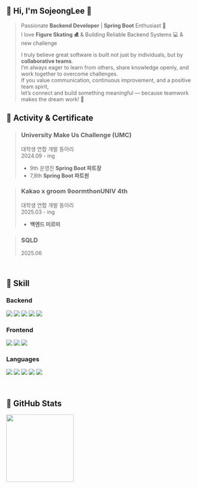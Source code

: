 <div>

## 🌿 Hi, I'm SojeongLee 🌿
> Passionate **Backend Developer** | **Spring Boot** Enthusiast 🚀  
> I love **Figure Skating ⛸️** & Building Reliable Backend Systems 💻 & new challenge
> 
> I truly believe great software is built not just by individuals, but by **collaborative teams**.  
> I’m always eager to learn from others, share knowledge openly, and work together to overcome challenges.  
> If you value communication, continuous improvement, and a positive team spirit,  
> let’s connect and build something meaningful — because teamwork makes the dream work! 🤝 
</div>

## 📌 Activity & Certificate

> ### **University Make Us Challenge (UMC)**
> 대학생 연합 개발 동아리  
> 2024.09 - ing
> - 9th 운영진 **Spring Boot 파트장**
> - 7,8th **Spring Boot 파트원**

> ### **Kakao x groom 9oormthonUNIV 4th**
> 대학생 연합 개발 동아리  
> 2025.03 - ing
> - **백엔드 미르미**

> ### **SQLD**
> 2025.06
<br>

## 📌 Skill

### Backend
<p align="left">
  <img src="https://img.shields.io/badge/SpringBoot-6DB33F?style=flat-square&logo=SpringBoot&logoColor=white">
  <img src="https://img.shields.io/badge/Django-092E20?style=flat-square&logo=Django&logoColor=white">
  <img src="https://img.shields.io/badge/Redis-DC382D?style=flat-square&logo=Redis&logoColor=white">
  <img src="https://img.shields.io/badge/MySQL-4479A1?style=flat-square&logo=MySQL&logoColor=white">
  <img src="https://img.shields.io/badge/AWS-232F3E?style=flat-square&logo=AmazonAWS&logoColor=white">
</p>

### Frontend
<p align="left">
  <img src="https://img.shields.io/badge/HTML5-E34F26?style=flat-square&logo=HTML5&logoColor=white">
  <img src="https://img.shields.io/badge/CSS3-1572B6?style=flat-square&logo=CSS3&logoColor=white">
  <img src="https://img.shields.io/badge/Android-3DDC84?style=flat-square&logo=Android&logoColor=white">
</p>

### Languages
<p align="left">
  <img src="https://img.shields.io/badge/Java-007396?style=flat-square&logo=Java&logoColor=white">
  <img src="https://img.shields.io/badge/Kotlin-7F52FF?style=flat-square&logo=Kotlin&logoColor=white">
  <img src="https://img.shields.io/badge/Python-3776AB?style=flat-square&logo=Python&logoColor=white">
  <img src="https://img.shields.io/badge/C-A8B9CC?style=flat-square&logo=C&logoColor=white">
  <img src="https://img.shields.io/badge/JavaScript-F7DF1E?style=flat-square&logo=javascript&logoColor=black">
</p>
<br>

## 📌 GitHub Stats
<p align="left">
  <img src="https://github-readme-stats.vercel.app/api?username=Sojeong0430&theme=white" height="180px">
</p
